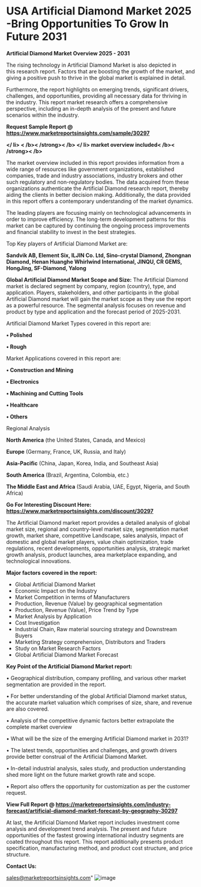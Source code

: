 # USA Artificial Diamond Market 2025 -Bring Opportunities To Grow In Future 2031

<Strong> Artificial Diamond Market Overview 2025 - 2031</strong>

The rising technology in Artificial Diamond Market is also depicted in this research report. Factors that are boosting the growth of the market, and giving a positive push to thrive in the global market is explained in detail.

Furthermore, the report highlights on emerging trends, significant drivers, challenges, and opportunities, providing all necessary data for thriving in the industry. This report market research offers a comprehensive perspective, including an in-depth analysis of the present and future scenarios within the industry.

<strong>Request Sample Report @ <a href=https://www.marketreportsinsights.com/sample/30297>https://www.marketreportsinsights.com/sample/30297</a></strong>

<Strong></ li> < /b>< /strong>< /b> </ li> market overview included< /b>< /strong>< /b></Strong>

The market overview included in this report provides information from a wide range of resources like government organizations, established companies, trade and industry associations, industry brokers and other such regulatory and non-regulatory bodies. The data acquired from these organizations authenticate the Artificial Diamond research report, thereby aiding the clients in better decision making. Additionally, the data provided in this report offers a contemporary understanding of the market dynamics.

The leading players are focusing mainly on technological advancements in order to improve efficiency. The long-term development patterns for this market can be captured by continuing the ongoing process improvements and financial stability to invest in the best strategies.

Top Key players of Artificial Diamond Market are:

<strong>Sandvik AB, Element Six, ILJIN Co. Ltd, Sino-crystal Diamond, Zhongnan Diamond, Henan Huanghe Whirlwind International, JINQU, CR GEMS, HongJing, SF-Diamond, Yalong</strong>

<strong><b>Global Artificial Diamond Market Scope and Size:</b></strong>
The Artificial Diamond market is declared segment by company, region (country), type, and application. Players, stakeholders, and other participants in the global Artificial Diamond market will gain the market scope as they use the report as a powerful resource. The segmental analysis focuses on revenue and product by type and application and the forecast period of 2025-2031.

Artificial Diamond Market Types covered in this report are:

<strong>• Polished

• Rough</strong>

Market Applications covered in this report are:

<strong>• Construction and Mining

• Electronics

• Machining and Cutting Tools

• Healthcare

• Others</strong> 

Regional Analysis

<strong>North America</strong> (the United States, Canada, and Mexico)

<strong>Europe</strong> (Germany, France, UK, Russia, and Italy)

<strong>Asia-Pacific</strong> (China, Japan, Korea, India, and Southeast Asia)

<strong>South America</strong> (Brazil, Argentina, Colombia, etc.)

<strong>The Middle East and Africa</strong> (Saudi Arabia, UAE, Egypt, Nigeria, and South Africa)

<strong>Go For Interesting Discount Here: <a href=https://www.marketreportsinsights.com/discount/30297>https://www.marketreportsinsights.com/discount/30297</a></strong>

The Artificial Diamond market report provides a detailed analysis of global market size, regional and country-level market size, segmentation market growth, market share, competitive Landscape, sales analysis, impact of domestic and global market players, value chain optimization, trade regulations, recent developments, opportunities analysis, strategic market growth analysis, product launches, area marketplace expanding, and technological innovations.

<strong><b>Major factors covered in the report:</b></strong>
<ul>
  <li>Global Artificial Diamond Market </li>
  <li>Economic Impact on the Industry</li>
  <li>Market Competition in terms of Manufacturers</li>
  <li>Production, Revenue (Value) by geographical segmentation</li>
  <li>Production, Revenue (Value), Price Trend by Type</li>
  <li>Market Analysis by Application</li>
  <li>Cost Investigation</li>
  <li>Industrial Chain, Raw material sourcing strategy and Downstream Buyers</li>
  <li>Marketing Strategy comprehension, Distributors and Traders</li>
  <li>Study on Market Research Factors</li>
  <li>Global Artificial Diamond Market Forecast</li>
</ul>

<strong><b>Key Point of the Artificial Diamond Market report:</b></strong>

• Geographical distribution, company profiling, and various other market segmentation are provided in the report.

• For better understanding of the global Artificial Diamond market status, the accurate market valuation which comprises of size, share, and revenue are also covered.

• Analysis of the competitive dynamic factors better extrapolate the complete market overview

• What will be the size of the emerging Artificial Diamond market in 2031?

• The latest trends, opportunities and challenges, and growth drivers provide better construal of the Artificial Diamond Market.

• In-detail industrial analysis, sales study, and production understanding shed more light on the future market growth rate and scope.

• Report also offers the opportunity for customization as per the customer request.

<strong><b>View Full Report @ <a href=https://marketreportsinsights.com/industry-forecast/artificial-diamond-market-forecast-by-geography-30297>https://marketreportsinsights.com/industry-forecast/artificial-diamond-market-forecast-by-geography-30297</a></b></strong>


At last, the Artificial Diamond Market report includes investment come analysis and development trend analysis. The present and future opportunities of the fastest growing international industry segments are coated throughout this report. This report additionally presents product specification, manufacturing method, and product cost structure, and price structure.

<strong>Contact Us:</strong>

sales@marketreportsinsights.com"
![image](https://github.com/user-attachments/assets/6544c0b0-d9a8-4485-b9d3-8b3e0166a252)
